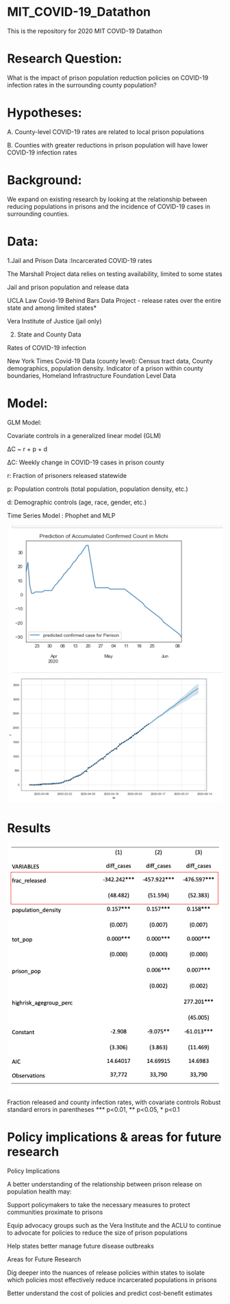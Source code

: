 # MIT_COVID-19_Datathon
This is the repository for 2020 MIT COVID-19 Datathon
# Research Question:

What is the impact of prison population reduction policies on COVID-19 infection rates in the surrounding county population?

# Hypotheses:
A. County-level COVID-19 rates are related to local prison populations

B. Counties with greater reductions in prison population will have lower COVID-19 infection rates

# Background:
We expand on existing research by looking at the relationship between reducing populations in prisons and the incidence of COVID-19 cases in surrounding counties. 

# Data:

1.Jail and Prison Data :Incarcerated COVID-19 rates

The Marshall Project data relies on testing availability, limited to some states

Jail and prison population and release data

UCLA Law Covid-19 Behind Bars Data Project - release rates over the entire state and among limited states*

Vera Institute of Justice (jail only)

2. State and County Data

Rates of COVID-19 infection

New York Times Covid-19 Data (county level): Census tract data, County demographics, population density. Indicator of a prison within county boundaries, Homeland Infrastructure Foundation Level Data

# Model:

GLM Model:

Covariate controls in a generalized linear model (GLM)

ΔC ~ r + p + d

ΔC: Weekly change in COVID-19 cases in prison county

r: Fraction of prisoners released statewide

p: Population controls (total population, population density, etc.)

d: Demographic controls (age, race, gender, etc.)

Time Series Model : Phophet and MLP 

![Prediction of Confirmed Cases In Michi](https://github.com/CindyXin97/MIT_COVID-19_Datathon/blob/master/Results/Prediction%20Confirmed%20Cases%20Num%20in%20Michi.png)
![Prediction of Confirmed Cases In Cali](https://github.com/CindyXin97/MIT_COVID-19_Datathon/blob/master/Results/Prediction%20confirmed_cases%20Number%20in%20Cali.png)

# Results 

![Results](https://github.com/CindyXin97/MIT_COVID-19_Datathon/blob/master/Results/Screen%20Shot%202020-05-16%20at%206.01.59%20PM.png)

Fraction released and county infection rates, with covariate controls
Robust standard errors in parentheses
*** p<0.01, ** p<0.05, * p<0.1

# Policy implications & areas for future research 
Policy Implications 

A better understanding of the relationship between prison release on population health may:

Support policymakers to take the necessary measures to protect communities proximate to prisons

Equip advocacy groups such as the Vera Institute and the ACLU to continue to advocate for policies to reduce the size of prison populations

Help states better manage future disease outbreaks

Areas for Future Research

Dig deeper into the nuances of release policies within states to isolate which policies most effectively reduce incarcerated populations in prisons

Better understand the cost of policies and predict cost-benefit estimates





